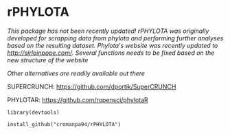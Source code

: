 # rPHYLOTA

*This package has not been recently updated! rPHYLOTA was originally developed for scrapping data from phylota and performing further analyses based on the resulting dataset. Phylota's website was recently updated to http://sirloinpope.com/. Several functions needs to be fixed based on the new structure of the website*

*Other alternatives are readily available out there*

SUPERCRUNCH: https://github.com/dportik/SuperCRUNCH

PHYLOTAR: https://github.com/ropensci/phylotaR




```library(devtools)```

```install_github("cromanpa94/rPHYLOTA")```
